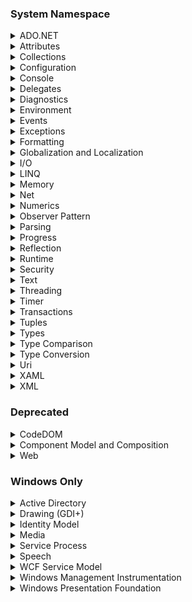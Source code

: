### System Namespace

<details>
<summary>ADO.NET</summary>

* [Overview](https://learn.microsoft.com/en-us/dotnet/framework/data/adonet/ado-net-overview)

* Namespaces
  * [`System.Data`](https://learn.microsoft.com/en-us/dotnet/api/system.data?view=net-8.0) - Provides access to classes that represent the ADO.NET architecture. ADO.NET lets you build components that efficiently manage data from multiple data sources.
  * [`System.Data.Common`](https://learn.microsoft.com/en-us/dotnet/api/system.data.common?view=net-8.0) - Contains classes shared by .NET data providers.
  * [`System.Data.Odbc`](https://learn.microsoft.com/en-us/dotnet/api/system.data.odbc?view=net-8.0) - The System.Data.Odbc namespace is the .NET Framework Data Provider for ODBC.
  * [`System.Data.OleDb`](https://learn.microsoft.com/en-us/dotnet/api/system.data.oledb?view=net-8.0) - The System.Data.OleDb namespace is the.NET Framework Data Provider for OLE DB.
  * [`System.Data.OracleClient`](https://learn.microsoft.com/en-us/dotnet/api/system.data.oracleclient?view=net-8.0) - The System.Data.OracleClient namespace is the .NET Framework Data Provider for Oracle.
  * [`System.Data.SqlClient`](https://learn.microsoft.com/en-us/dotnet/api/system.data.sqlclient?view=net-8.0) - The System.Data.SqlClient namespace is the .NET Data Provider for SQL Server.
  * [`System.Data.SqlTypes`](https://learn.microsoft.com/en-us/dotnet/api/system.data.sqltypes?view=net-8.0) - Provides classes for native data types in SQL Server. These classes provide a safer, faster alternative to the data types provided by the .NET Framework common language runtime (CLR). Using the classes in this namespace helps prevent type conversion errors caused by loss of precision. Because other data types are converted to and from SqlTypes behind the scenes, explicitly creating and using objects within this namespace also yields faster code.

</details>

<details>
<summary>Attributes</summary>

* [Overview](https://learn.microsoft.com/en-us/dotnet/csharp/advanced-topics/reflection-and-attributes/)

* Classes
  * `Attribute` - Represents the base class for custom attributes.
  * `AttributeUsageAttribute` - Specifies the usage of another attribute class. This class cannot be inherited.
  * `CLSCompliantAttribute` - Indicates whether a program element is compliant with the Common Language Specification (CLS). This class cannot be inherited.
  * `ContextStaticAttribute` - Indicates that the value of a static field is unique for a particular context.
  * `NonSerializedAttribute` - Indicates that a field of a serializable class should not be serialized. This class cannot be inherited.
  * `ObsoleteAttribute` - Marks the program elements that are no longer in use. This class cannot be inherited.
  * `ParamArrayAttribute` - Indicates that a method will allow a variable number of arguments in its invocation. This class cannot be inherited.
  * `SerializableAttribute` - Indicates that a class can be serialized using binary or XML serialization. This class cannot be inherited.
* Enums
  * `AttributeTargets` - Specifies the application elements on which it is valid to apply an attribute.

</details>

<details>
<summary>Collections</summary>

* [Overview](https://learn.microsoft.com/en-us/dotnet/standard/collections/)

* Classes
  * `Array` - Provides methods for creating, manipulating, searching, and sorting arrays, thereby serving as the base class for all arrays in the common language runtime.
  * `Buffer` - Manipulates arrays of primitive types.
* Exception Classes
  * `ArrayTypeMismatchException` - The exception that is thrown when an attempt is made to store an element of the wrong type within an array.
  * `IndexOutOfRangeException` - The exception that is thrown when an attempt is made to access an element of an array or collection with an index that is outside its bounds.
  * `RankException` - The exception that is thrown when an array with the wrong number of dimensions is passed to a method.
* Namespaces
  * [`System.Collections`](https://learn.microsoft.com/en-us/dotnet/api/system.collections?view=net-8.0) - Contains interfaces and classes that define various collections of objects, such as lists, queues, bit arrays, hash tables and dictionaries.
  * [`System.Collections.Concurrent`](https://learn.microsoft.com/en-us/dotnet/api/system.collections.concurrent?view=net-8.0) - Provides several thread-safe collection classes that should be used in place of the corresponding types in the `System.Collections` and *`System.Collections.Generic` namespaces whenever multiple threads are accessing the collection concurrently. However, access to elements of a collection object through extension methods or through explicit interface implementations are not guaranteed to be thread-safe and may need to be synchronized by the caller.
  * [`System.Collections.Frozen`](https://learn.microsoft.com/en-us/dotnet/api/system.collections.frozen?view=net-8.0)
  * [`System.Collections.Generic`](https://learn.microsoft.com/en-us/dotnet/api/system.collections.generic?view=net-8.0) - Contains interfaces and classes that define generic collections, which allow users to create strongly typed collections that provide better type safety and performance than non-generic strongly typed collections.
  * [`System.Collections.Immutable`](https://learn.microsoft.com/en-us/dotnet/api/system.collections.immutable?view=net-8.0) - Contains interfaces and classes that define immutable collections.
  * [`System.Collections.ObjectModel`](https://learn.microsoft.com/en-us/dotnet/api/system.collections.objectmodel?view=net-8.0) - Contains classes that can be used as collections in the object model of a reusable library. Use these classes when properties or methods return collections.
  * [`System.Collections.Specialized`](https://learn.microsoft.com/en-us/dotnet/api/system.collections.specialized?view=net-8.0) - Contains specialized and strongly-typed collections; for example, a linked list dictionary, a bit vector, and collections that contain only strings.
* Structs
  * `ArraySegment<T>.Enumerator` - Provides an enumerator for the elements of an `ArraySegment<T>`.
  * `ArraySegment<T>` - Delimits a section of a one-dimensional array.
  * `Range` - Represents a range that has start and end indexes.

</details>

<details>
<summary>Configuration</summary>

* [Overview](https://learn.microsoft.com/en-us/dotnet/core/extensions/configuration)

* Namespaces
  * [`System.Configuration`](https://learn.microsoft.com/en-us/dotnet/api/system.configuration?view=net-8.0) - Contains the types that provide the programming model for handling configuration data.
  * [`System.Configuration.Assemblies`](https://learn.microsoft.com/en-us/dotnet/api/system.configuration.assembly?view=net-8.0) - Contains classes that are used to configure an assembly.
  * [`System.Configuration.Internal`](https://learn.microsoft.com/en-us/dotnet/api/system.configuration.internal?view=net-8.0) - Contains configuration types that are intended for internal use only.
  * [`System.Configuration.Provider`](https://learn.microsoft.com/en-us/dotnet/api/system.configuration.provider?view=net-8.0) - Contains the base classes shared by both server and client applications to support a pluggable model to easily add or remove functionality.

</details>

<details>
<summary>Console</summary>

* [Overview](https://learn.microsoft.com/en-us/dotnet/standard/building-console-apps)

* Classes
  * `Console` - Represents the standard input, output, and error streams for console applications. This class cannot be inherited.
  * `ConsoleCancelEventArgs` - Provides data for the CancelKeyPress event. This class cannot be inherited.
* Delegates
  `ConsoleCancelEventHandler` - Represents the method that will handle the CancelKeyPress event of a Console.
* Enums
  * `ConsoleColor` - Specifies constants that define foreground and background colors for the console.
  * `ConsoleKey` - Specifies the standard keys on a console.
  * `ConsoleModifiers` - Represents the SHIFT, ALT, and CTRL modifier keys on a keyboard.
  * `ConsoleSpecialKey` - Specifies combinations of modifier and console keys that can interrupt the current process.
* Structs
  * `ConsoleKeyInfo` - Describes the console key that was pressed, including the character represented by the console key and the state of the SHIFT, ALT, and CTRL modifier keys.

</details>

<details>
<summary>Delegates</summary>

* [Overview](https://learn.microsoft.com/en-us/dotnet/standard/delegates-lambdas)

* Classes
  * `Delegate` - Represents a delegate, which is a data structure that refers to a static method or to a class instance and an instance method of that class.
  * `MulticastDelegate` - Represents a multicast delegate; that is, a delegate that can have more than one element in its invocation list.
* Delegates
  * `Action` - Encapsulates a method that has no parameters and does not return a value.
  * `Action<T>` - Encapsulates a method that has a single parameter and does not return a value.
  * `Action<T1,T2>` - Encapsulates a method that has two parameters and does not return a value.
  * `Action<T1,T2,T3>` - Encapsulates a method that has three parameters and does not return a value.
  * `Action<T1,T2,T3,T4>` - Encapsulates a method that has four parameters and does not return a value.
  * `Action<T1,T2,T3,T4,T5>` - Encapsulates a method that has five parameters and does not return a value.
  * `Action<T1,T2,T3,T4,T5,T6>` - Encapsulates a method that has six parameters and does not return a value.
  * `Action<T1,T2,T3,T4,T5,T6,T7>` - Encapsulates a method that has seven parameters and does not return a value.
  * `Action<T1,T2,T3,T4,T5,T6,T7,T8>` - Encapsulates a method that has eight parameters and does not return a value.
  * `Action<T1,T2,T3,T4,T5,T6,T7,T8,T9>` - Encapsulates a method that has nine parameters and does not return a value.
  * `Action<T1,T2,T3,T4,T5,T6,T7,T8,T9,T10>` - Encapsulates a method that has 10 parameters and does not return a value.
  * `Action<T1,T2,T3,T4,T5,T6,T7,T8,T9,T10,T11>` - Encapsulates a method that has 11 parameters and does not return a value.
  * `Action<T1,T2,T3,T4,T5,T6,T7,T8,T9,T10,T11,T12>` - Encapsulates a method that has 12 parameters and does not return a value.
  * `Action<T1,T2,T3,T4,T5,T6,T7,T8,T9,T10,T11,T12,T13>` - Encapsulates a method that has 13 parameters and does not return a value.
  * `Action<T1,T2,T3,T4,T5,T6,T7,T8,T9,T10,T11,T12,T13,T14>` - Encapsulates a method that has 14 parameters and does not return a value.
  * `Action<T1,T2,T3,T4,T5,T6,T7,T8,T9,T10,T11,T12,T13,T14,T15>` - Encapsulates a method that has 15 parameters and does not return a value.
  * `Action<T1,T2,T3,T4,T5,T6,T7,T8,T9,T10,T11,T12,T13,T14,T15,T16>` - Encapsulates a method that has 16 parameters and does not return a value.
  * `Func<TResult>` - Encapsulates a method that has no parameters and returns a value of the type specified by the TResult parameter.
  * `Func<T,TResult>` - Encapsulates a method that has one parameter and returns a value of the type specified by the TResult parameter.
  * `Func<T1,T2,TResult>` - Encapsulates a method that has two parameters and returns a value of the type specified by the TResult parameter.
  * `Func<T1,T2,T3,TResult>` - Encapsulates a method that has three parameters and returns a value of the type specified by the TResult parameter.
  * `Func<T1,T2,T3,T4,TResult>` - Encapsulates a method that has four parameters and returns a value of the type specified by the TResult parameter.
  * `Func<T1,T2,T3,T4,T5,TResult>` - Encapsulates a method that has five parameters and returns a value of the type specified by the TResult parameter.
  * `Func<T1,T2,T3,T4,T5,T6,TResult>` - Encapsulates a method that has six parameters and returns a value of the type specified by the TResult parameter.
  * `Func<T1,T2,T3,T4,T5,T6,T7,TResult>` - Encapsulates a method that has seven parameters and returns a value of the type specified by the TResult parameter.
  * `Func<T1,T2,T3,T4,T5,T6,T7,T8,TResult>` - Encapsulates a method that has eight parameters and returns a value of the type specified by the TResult parameter.
  * `Func<T1,T2,T3,T4,T5,T6,T7,T8,T9,TResult>` - Encapsulates a method that has nine parameters and returns a value of the type specified by the TResult parameter.
  * `Func<T1,T2,T3,T4,T5,T6,T7,T8,T9,T10,TResult>` - Encapsulates a method that has 10 parameters and returns a value of the type specified by the TResult parameter.
  * `Func<T1,T2,T3,T4,T5,T6,T7,T8,T9,T10,T11,TResult>` - Encapsulates a method that has 11 parameters and returns a value of the type specified by the TResult parameter.
  * `Func<T1,T2,T3,T4,T5,T6,T7,T8,T9,T10,T11,T12,TResult>` - Encapsulates a method that has 12 parameters and returns a value of the type specified by the TResult parameter.
  * `Func<T1,T2,T3,T4,T5,T6,T7,T8,T9,T10,T11,T12,T13,TResult>` - Encapsulates a method that has 13 parameters and returns a value of the type specified by the TResult parameter.
  * `Func<T1,T2,T3,T4,T5,T6,T7,T8,T9,T10,T11,T12,T13,T14,TResult>` - Encapsulates a method that has 14 parameters and returns a value of the type specified by the TResult parameter.
  * `Func<T1,T2,T3,T4,T5,T6,T7,T8,T9,T10,T11,T12,T13,T14,T15,TResult>` - Encapsulates a method that has 15 parameters and returns a value of the type specified by the TResult parameter.
  * `Func<T1,T2,T3,T4,T5,T6,T7,T8,T9,T10,T11,T12,T13,T14,T15,T16,TResult>` - Encapsulates a method that has 16 parameters and returns a value of the type specified by the TResult parameter.
* Exception Classes
  * `MulticastNotSupportedException` - The exception that is thrown when there is an attempt to combine two delegates based on the Delegate type instead of the MulticastDelegate type. This class cannot be inherited.

</details>

<details>
<summary>Diagnostics</summary>

* [Overview](https://learn.microsoft.com/en-us/dotnet/core/diagnostics/)

* Classes
  * `FakeLoggerServiceProviderExtensions` - Extensions for configuring fake logging, used in unit tests.
  * `FakeRedactionServiceProviderExtensions` - Extensions that allow registering a fake redactor in the application.
* Namespaces
  * [`System.Diagnostics`](https://learn.microsoft.com/en-us/dotnet/api/system.diagnostics?view=net-8.0) - Provides classes that allow you to interact with system processes, event logs, and performance counters.
  * [`System.Diagnostics.CodeAnalysis`](https://learn.microsoft.com/en-us/dotnet/api/system.diagnostics.codeanalysis?view=net-8.0) - Contains classes for interaction with code analysis tools. These tools are used to analyze code for conformance to coding conventions such as naming or security rules.
  * [`System.Diagnostics.Contracts`](https://learn.microsoft.com/en-us/dotnet/api/system.diagnostics.contracts?view=net-8.0) - Contains static classes for representing program contracts such as preconditions, postconditions, and invariants.
  * [`System.Diagnostics.Eventing.Reader`](https://learn.microsoft.com/en-us/dotnet/api/system.diagnostics.eventing.reader?view=net-8.0) - Using the System.Diagnostics.Eventing.Reader namespace, you can develop applications that read and manage event logs. An event in an event log contains information, a warning, or an error that has been published by a specific application, service, or operating system component. These events are read by applications that monitor a computer's health and applications that take action when specific events occur. For more information, see Technology Summary for Reading and Managing Event Logs and Event Log Scenarios.
  * [`System.Diagnostics.Metrics`](https://learn.microsoft.com/en-us/dotnet/api/system.diagnostics.metrics?view=net-8.0) - Metrics are numerical measurements reported over time, most often used to monitor the health of an application and generate alerts. For example, a web service might track how many requests it receives each second, how many milliseconds it took to respond, and how many of the responses sent an error back to the user. These metrics can be reported to a monitoring system at frequent, regular intervals. The System.Diagnostics.Metrics namespace can be used to add metrics to an application. The APIs work on all platforms supported by .NET and are designed to integrate well with OpenTelemetry's growing ecosystem of tools. They also integrate with .NET SDK tools, such as dotnet-counters. A listener API is available for developers that want to create custom tooling or adapters to other systems.
  * [`System.Diagnostics.PerformanceData`](https://learn.microsoft.com/en-us/dotnet/api/system.diagnostics.performancedata?view=net-8.0) - Use the classes in this namespace to provide counter data. The counters are used to expose performance metrics to consumers such as the Performance Monitor. The namespace does not contain classes for consuming the counter data. For a complete description of the performance counters architecture, see Performance Counters.
  * [`System.Diagnostics.SymbolStore`](https://learn.microsoft.com/en-us/dotnet/api/system.diagnostics.symbolstore?view=net-8.0) - Provides classes that allow you to read and write debug symbol information, such as source line to Microsoft intermediate language (MSIL) maps. Compilers that target .NET can store the debug symbol information into programmer's database (PDB) files. Debuggers and code profiler tools can read the debug symbol information at run time.
  * [`System.Diagnostics.Tracing`](https://learn.microsoft.com/en-us/dotnet/api/system.diagnostics.tracing?view=net-8.0) - Provides types and members that enable you to create strongly typed events to be captured by event tracing for Windows (ETW).

</details>

<details>
<summary>Environment</summary>

* [Overview](https://learn.microsoft.com/en-us/dotnet/api/system.environment?view=net-8.0)

* Classes
  * `Environment` - Provides information about, and means to manipulate, the current environment and platform. This class cannot be inherited.
  * `OperatingSystem` - Represents information about an operating system, such as the version and platform identifier. This class cannot be inherited.
* Enums
  * `Environment.SpecialFolder` - Specifies enumerated constants used to retrieve directory paths to system special folders.
  * `Environment.SpecialFolderOption` - Specifies options to use for getting the path to a special folder.
  * `EnvironmentVariableTarget` - Specifies the location where an environment variable is stored or retrieved in a set or get operation.
  * `PlatformID` - Identifies the operating system, or platform, supported by an assembly.
* Exception Classes
  * `PlatformNotSupportedException` - The exception that is thrown when a feature does not run on a particular platform.
  * `UnauthorizedAccessException` - The exception that is thrown when the operating system denies access because of an I/O error or a specific type of security error.

</details>

<details>
<summary>Events</summary>

* [Overview](https://learn.microsoft.com/en-us/dotnet/standard/events/)

* Classes
  * `EventArgs` - Represents the base class for classes that contain event data, and provides a value to use for events that do not include event data.
* Delegates
  * `EventHandler` - Represents the method that will handle an event that has no event data.
  * `EventHandler<TEventArgs>` - Represents the method that will handle an event when the event provides data.

</details>

<details>
<summary>Exceptions</summary>

* [Overview](https://learn.microsoft.com/en-us/dotnet/standard/exceptions/)

* Classes
  * `ArgumentException` - The exception that is thrown when one of the arguments provided to a method is not valid.
  * `ArgumentNullException` - The exception that is thrown when a null reference (Nothing in Visual Basic) is passed to a method that does not accept it as a valid argument.
  * `ArgumentOutOfRangeException` - The exception that is thrown when the value of an argument is outside the allowable range of values as defined by the    invoked method.
  * `Exception` - Represents errors that occur during application execution.
  * `FieldAccessException` - The exception that is thrown when there is an invalid attempt to access a private or protected field inside a class.
  * `InvalidOperationException` - The exception that is thrown when a method call is invalid for the object's current state.
  * `MemberAccessException` - The exception that is thrown when an attempt to access a class member fails.
  * `MethodAccessException` - The exception that is thrown when there is an invalid attempt to access a method, such as accessing a private method from partially trusted code.
  * `MissingFieldException` - The exception that is thrown when there is an attempt to dynamically access a field that does not exist. If a field in a class library has been removed or renamed, recompile any assemblies that reference that library.
  * `MissingMemberException` - The exception that is thrown when there is an attempt to dynamically access a class member that does not exist or that is not declared as public. If a member in a class library has been removed or renamed, recompile any assemblies that reference that library.
  * `MissingMethodException` - The exception that is thrown when there is an attempt to dynamically access a method that does not exist.
  * `NotImplementedException` - The exception that is thrown when a requested method or operation is not implemented.
  * `NotSupportedException` - The exception that is thrown when an invoked method is not supported, or when there is an attempt to read, seek, or write to a stream that does not support the invoked functionality.
  * `NullReferenceException` - The exception that is thrown when there is an attempt to dereference a null object reference.
  * `ObjectDisposedException` - The exception that is thrown when an operation is performed on a disposed object.
  * `OverflowException` - The exception that is thrown when an arithmetic, casting, or conversion operation in a checked context results in an overflow.
  * `TimeoutException` - The exception that is thrown when the time allotted for a process or operation has expired.
  * `TypeAccessException` - The exception that is thrown when a method attempts to use a type that it does not have access to.
  * `TypeInitializationException` - The exception that is thrown as a wrapper around the exception thrown by the class initializer. This class cannot be inherited.
  * `TypeLoadException` - The exception that is thrown when type-loading failures occur.
  * `TypeUnloadedException` - The exception that is thrown when there is an attempt to access an unloaded class.
  * `UnhandledExceptionEventArgs` - Provides data for the event that is raised when there is an exception that is not handled in any application domain.
* Delegates
  * `UnhandledExceptionEventHandler` - Represents the method that will handle the event raised by an exception that is not handled by the application domain.

</details>

<details>
<summary>Formatting</summary>

* [Overview](https://learn.microsoft.com/en-us/dotnet/standard/base-types/formatting-types)

* Classes
  * `FormattableString` - Represents a composite format string, along with the arguments to be formatted.
* Enums
  * `Base64FormattingOptions` - Specifies whether relevant ToBase64CharArray and ToBase64String methods insert line breaks in their output.
* Exception Classes
  * `FormatException` - The exception that is thrown when the format of an argument is invalid, or when a composite format string is not well formed.
* Interfaces
  * `ICustomFormatter` - Defines a method that supports custom formatting of the value of an object.
  * `IFormatProvider` - Provides a mechanism for retrieving an object to control formatting.
  * `IFormattable` - Provides functionality to format the value of an object into a string representation.
  * `ISpanFormattable` - Provides functionality to format the string representation of an object into a span.
  * `IUtf8SpanFormattable` - Provides functionality to format the string representation of an object into a span as UTF-8.
* Namespaces
  * [`System.Formats.Asn1`](https://learn.microsoft.com/en-us/dotnet/api/system.formats.asn1?view=net-8.0) - Contains types used in reading and writing Abstract Syntax Notation One (ASN.1) data structures.`
  * [`System.Formats.Cbor`](https://learn.microsoft.com/en-us/dotnet/api/system.formats.cbor?view=net-8.0) - Contains types used in reading and writing data in the Concise Binary Object Representation (CBOR) format.`
  * [`System.Formats.Nrbf`](https://learn.microsoft.com/en-us/dotnet/api/system.formats.nrbf?view=net-8.0)
  * [`System.Formats.Tar`](https://learn.microsoft.com/en-us/dotnet/api/system.formats.tar?view=net-8.0) - Contains types used in reading and writing data in the Tape Archive (TAR) file archiving format.

</details>

<details>
<summary>Globalization and Localization</summary>

* [Overview](https://learn.microsoft.com/en-us/dotnet/core/extensions/globalization-and-localization)

* Classes
  * `TimeProvider` - Provides an abstraction for time.
  * `TimeZone` - Represents a time zone.
  * `TimeZoneInfo` - Represents any time zone in the world.
  * `TimeZoneInfo.AdjustmentRule` - Provides information about a time zone adjustment, such as the transition to and from daylight saving time.
* Enums
  * `DateTimeKind` - Specifies whether a DateTime object represents a local time, a Coordinated Universal Time (UTC), or is not specified as either local time or UTC.
  * `DayOfWeek` - Specifies the day of the week.
* Exception Classes
  * `InvalidTimeZoneException` - The exception that is thrown when time zone information is invalid.
  * `TimeZoneNotFoundException` - The exception that is thrown when a time zone cannot be found.
* Namespaces
  * [`System.Globalization`](https://learn.microsoft.com/en-us/dotnet/api/system.globalization?view=net-8.0) - Contains classes that define culture-related information, including language, country/region, calendars in use, format patterns for dates, currency, and numbers, and sort order for strings. These classes are useful for writing globalized (internationalized) applications. Classes such as StringInfo and TextInfo provide advanced globalization functionalities, including surrogate support and text element processing.
  * [`System.Resources`](https://learn.microsoft.com/en-us/dotnet/api/system.resources?view=net-8.0) - Provides classes and interfaces that allow developers to create, store, and manage various culture-specific resources used in an application. One of the most important classes of the System.Resources namespace is the ResourceManager class.
  * [`System.Resources.Extensions`](https://learn.microsoft.com/en-us/dotnet/api/system.resources.extensions?view=net-8.0) - Provides classes that can read and write resources in a format that supports non-primitive objects.
* Structs
  * `DateOnly` - Represents dates with values ranging from January 1, 0001 Anno Domini (Common Era) through December 31, 9999 A.D. (C.E.) in the Gregorian calendar.
  * `DateTime` - Represents an instant in time, typically expressed as a date and time of day.
  * `DateTimeOffset` - Represents a point in time, typically expressed as a date and time of day, relative to Coordinated Universal Time (UTC).
  * `TimeOnly` - Represents a time of day, as would be read from a clock, within the range 000000 to 235959.9999999.
  * `TimeSpan` - Represents a time interval.
  * `TimeZoneInfo.TransitionTime` - Provides information about a specific time change, such as the change from daylight saving time to standard time or vice versa, in a particular time zone.

</details>

<details>
<summary>I/O</summary>

* [Overview](https://learn.microsoft.com/en-us/dotnet/standard/io/)
  
* Namespaces
  * [`System.IO`](https://learn.microsoft.com/en-us/dotnet/api/system.io?view=net-8.0) - Contains types that allow reading and writing to files and data streams, and types that provide basic file and directory support.
  * [`System.IO.Compression`](https://learn.microsoft.com/en-us/dotnet/api/system.io.compression?view=net-8.0) - Contains classes that provide basic compression and decompression services for streams.
  * [`System.IO.Enumeration`](https://learn.microsoft.com/en-us/dotnet/api/system.io.enumeration?view=net-8.0) - Provides classes, structs, and delegates to search and enumerate file system elements.
  * [`System.IO.Hashing`](https://learn.microsoft.com/en-us/dotnet/api/system.io.hashing?view=net-8.0) - Contains types used in computing non-cryptographic hash values.
  * [`System.IO.IsolatedStorage`](https://learn.microsoft.com/en-us/dotnet/api/system.ioisolatedstorage?view=net-8.0) - Contains types that allow the creation and use of isolated stores. With these stores, you can read and write data that less trusted code cannot access and prevent the exposure of sensitive information that can be saved elsewhere on the file system. Data is stored in compartments that are isolated by the current user and by the assembly in which the code exists. Additionally, data can be isolated by domain. Roaming profiles can be used in conjunction with isolated storage so isolated stores will travel with the user's profile. The IsolatedStorageScope enumeration indicates different types of isolation. For more information about when to use isolated storage, see Isolated Storage.
  * [`System.IO.MemoryMappedFiles`](https://learn.microsoft.com/en-us/dotnet/api/system.io.memorymappedfiles?view=net-8.0) - Provides classes for using a memory-mapped file, which maps the contents of a file to an application's logical address space.
  * [`System.IO.Packaging`](https://learn.microsoft.com/en-us/dotnet/api/system.io.packaging?view=net-8.0) - Provides classes that support storage of multiple data objects in a single container.
  * [`System.IO.Pipelines`](https://learn.microsoft.com/en-us/dotnet/api/system.io.pipelines?view=net-8.0) - Provides types for performing complex, high performance input-output (IO) operations.
  * [`System.IO.Pipes`](https://learn.microsoft.com/en-us/dotnet/api/system.io.pipes?view=net-8.0) - Contains types that provide a means for interprocess communication through anonymous and/or named pipes.
  * [`System.IO.Ports`](https://learn.microsoft.com/en-us/dotnet/api/system.io.ports?view=net-8.0) - Contains classes for controlling serial ports. The most important class, SerialPort, provides a framework for synchronous and event-driven I/O, access to pin and break states, and access to serial driver properties. It can be used to wrap Stream objects, allowing the serial port to be accessed by classes that use streams.

</details>

<details>
<summary>LINQ</summary>

* [Overview](https://learn.microsoft.com/en-us/dotnet/standard/linq/)

* Namespaces
  * [`System.Dynamic`](https://learn.microsoft.com/en-us/dotnet/api/system.dynamic?view=net-8.0) - Provides classes and interfaces that support Dynamic Language Runtime.
  * [`System.Linq`](https://learn.microsoft.com/en-us/dotnet/api/system.linq?view=net-8.0) - Provides classes and interfaces that support queries that use Language-Integrated Query (LINQ).
  * [`System.Linq.Expressions`](https://learn.microsoft.com/en-us/dotnet/api/system.linq.expressions?view=net-8.0) - Contains classes, interfaces and enumerations that enable language-level code expressions to be represented as objects in the form of expression trees.

</details>

<details>
<summary>Memory</summary>

* [Overview](https://learn.microsoft.com/en-us/dotnet/standard/automatic-memory-management)

* Classes
  * `BinaryData` - A lightweight abstraction for a payload of bytes that supports converting between string, stream, JSON, and bytes.
  * `GC` - Controls the system garbage collector, a service that automatically reclaims unused memory.
  * `MemoryExtensions` - Provides extension methods for the memory-related and span-related types, such as `Memory<T>`, `ReadOnlyMemory<T>`, `Span<T>`, and `ReadOnlySpan<T>`.
* Enums
  * `GCCollectionMode` - Specifies the behavior for a forced garbage collection.
  * `GCKind` - Specifies the kind of a garbage collection.
  * `GCNotificationStatus` - Provides information about the current registration for notification of the next full garbage collection.
* Exception Classes
  * `AccessViolationException` - The exception that is thrown when there is an attempt to read or write protected memory.
  * `DataMisalignedException` - The exception that is thrown when a unit of data is read from or written to an address that is not a multiple of the data size. This class cannot be inherited.
  * `InsufficientExecutionStackException` - The exception that is thrown when there is insufficient execution stack available to allow most methods to execute.
  * `InsufficientMemoryException` - The exception that is thrown when a check for sufficient available memory fails. This class cannot be inherited.
  * `OutOfMemoryException` - The exception that is thrown when there is not enough memory to continue the execution of a program.
  * `StackOverflowException` - The exception that is thrown when the execution stack exceeds the stack size. This class cannot be inherited.
* Interfaces
  * `IDisposable` - Provides a mechanism for releasing unmanaged resources.
* Namespaces
  * [`System.Buffers`](https://learn.microsoft.com/en-us/dotnet/api/system.buffers?view=net-8.0) - Contains types used in creating and managing memory buffers, such as those represented by `Span<T>` and `Memory<T>`.
  * [`System.Buffers.Binary`](https://learn.microsoft.com/en-us/dotnet/api/system.buffers.binary?view=net-8.0) - Provides static methods for reading and writing the binary representations of primitive types from and to spans of bytes, respectively.
  * [`System.Buffers.Text`](https://learn.microsoft.com/en-us/dotnet/api/system.buffers.text?view=net-8.0) - This namespace contains types that can be used to parse and format common data types to and from UTF-8 text representations.
* Structs
  * `GCGenerationInfo` - Represents the size and the fragmenation of a generation on entry and on exit of the GC reported in GCMemoryInfo.
  * `GCMemoryInfo` - Provides a set of APIs that can be used to retrieve garbage collection information.
  * `Memory<T>` - Represents a contiguous region of memory.
  * `MemoryExtensions.TryWriteInterpolatedStringHandler` - Provides a handler used by the language compiler to format interpolated strings into character spans.
  * `ReadOnlyMemory<T>` - Represents a contiguous region of memory, similar to `ReadOnlySpan<T>`. Unlike `ReadOnlySpan<T>`, it is not a byref-like type.
  * `ReadOnlySpan<T>.Enumerator` - Provides an enumerator for the elements of a `ReadOnlySpan<T>`.
  * `ReadOnlySpan<T>` - Provides a type-safe and memory-safe read-only representation of a contiguous region of arbitrary memory.
  * `SequencePosition` - Represents a position in a non-contiguous set of memory. Properties of this type should not be interpreted by anything but the type that created it.
  * `Span<T>.Enumerator` - Provides an enumerator for the elements of a `Span<T>`.
  * `Span<T>` - Provides a type-safe and memory-safe representation of a contiguous region of arbitrary memory.

</details>

<details>
<summary>Net</summary>

* [Overview](https://learn.microsoft.com/en-us/dotnet/api/system.net?view=net-8.0)

* Namespaces
  * [`System.Net`](https://learn.microsoft.com/en-us/dotnet/api/system.net?view=net-8.0) - Provides a simple programming interface for many of the protocols used on networks today. Classes in the System.Net namespace can be used to develop Windows Store apps or desktop apps. When used in a Windows Store app, classes in the System.Net namespace are affected by network isolation feature, part of the application security model used by the Windows Developer Preview. The appropriate network capabilities must be enabled in the app manifest for a Windows Store app for the system to allow network access by a Windows Store app. For more information, see the Network Isolation for Windows Store Apps.
  * [`System.Net.Cache`](https://learn.microsoft.com/en-us/dotnet/api/system.net.cache?view=net-8.0) - Defines the types and enumerations used to define cache policies for resources obtained using the WebRequest and HttpWebRequest classes.
  * [`System.Net.Http`](https://learn.microsoft.com/en-us/dotnet/api/system.net.http?view=net-8.0) - Provides a programming interface for modern HTTP applications.
  * [`System.Net.Http.Headers`](https://learn.microsoft.com/en-us/dotnet/api/system.net.http.headers?view=net-8.0) - Provides support for collections of HTTP headers used by the System.Net.Http namespace.
  * [`System.Net.Http.Json`](https://learn.microsoft.com/en-us/dotnet/api/system.net.http.json?view=net-8.0) - Provides extension methods for HttpClient and HttpContent that perform automatic serialization and deserialization using System.Text.Json.
  * [`System.Net.Http.Metrics`](https://learn.microsoft.com/en-us/dotnet/api/system.net.http.metrics?view=net-8.0) - Provides additional APIs for advanced metrics use-cases.
  * [`System.Net.Mail`](https://learn.microsoft.com/en-us/dotnet/api/system.net.mail?view=net-8.0) - Contains classes used to send electronic mail to a Simple Mail Transfer Protocol (SMTP) server for delivery.
  * [`System.Net.Mime`](https://learn.microsoft.com/en-us/dotnet/api/system.net.mime?view=net-8.0) - Contains types that are used to represent Multipurpose Internet Mail Exchange (MIME) headers. These types are used with the types in the System.Net.Mail namespace to specify Content-Type, Content-Disposition, and Content-transfer-Encoding headers when using the SmtpClient class to send email.
  * [`System.Net.NetworkInformation`](https://learn.microsoft.com/en-us/dotnet/api/system.net.networkinformation?view=net-8.0) - Provides access to network traffic data, network address information, and notification of address changes for the local computer. The namespace also contains classes that implement the Ping utility. You can use Ping and related classes to check whether a computer is reachable across the network.
  * [`System.Net.PeerToPeer`](https://learn.microsoft.com/en-us/dotnet/api/system.net.peertopeer?view=net-8.0) - Provides access to peer networking functionality.
  * [`System.Net.PeerToPeer.Collaboration`](https://learn.microsoft.com/en-us/dotnet/api/system.net.peertopeer.collaboration?view=net-8.0) - Enhances System.Net.PeerToPeer networking functionality and provides capabilities for serverless managed collaboration sessions.
  * [`System.Net.Quic`](https://learn.microsoft.com/en-us/dotnet/api/system.net.quic?view=net-8.0) - Contains types that implement the QUIC protocol specified by RFC 9000.
  * [`System.Net.Security`](https://learn.microsoft.com/en-us/dotnet/api/system.net.security?view=net-8.0) - Provides network streams for secure communications between hosts.
  * [`System.Net.ServerSentEvents`](https://learn.microsoft.com/en-us/dotnet/api/system.net.serversentevents?view=net-8.0)
  * [`System.Net.Sockets`](https://learn.microsoft.com/en-us/dotnet/api/system.net.sockets?view=net-8.0) - Provides a managed implementation of the Windows Sockets (Winsock) interface for developers who need to tightly control access to the network.
  * [`System.Net.WebSockets`](https://learn.microsoft.com/en-us/dotnet/api/system.net.websockets?view=net-8.0) - Provides a managed implementation of the WebSocket interface for developers.

</details>

<details>
<summary>Numerics</summary>

* [Overview](https://learn.microsoft.com/en-us/dotnet/standard/numerics)

* Classes
  * `Math` - Provides constants and static methods for trigonometric, logarithmic, and other common mathematical functions.
  * `MathF` - Provides constants and static methods for trigonometric, logarithmic, and other common mathematical functions.
  * `Random` - Represents a pseudo-random number generator, which is an algorithm that produces a sequence of numbers that meet certain statistical requirements for randomness.
* Enums
  * `MidpointRounding` - Specifies the strategy that mathematical rounding methods should use to round a number.
* Exception Classes
  * `ArithmeticException` - The exception that is thrown for errors in an arithmetic, casting, or conversion operation.
  * `DivideByZeroException` - The exception that is thrown when there is an attempt to divide an integral or Decimal value by zero.
  * `NotFiniteNumberException` - The exception that is thrown when a floating-point value is positive infinity, negative infinity, or Not-a-Number (NaN).
* Namespaces
  * [`System.Numerics`](https://learn.microsoft.com/en-us/dotnet/api/system.numerics?view=net-8.0) - Contains numeric types that complement the numeric primitives, such as Byte, Double, and Int32, that are defined by .NET.
  * [`System.Numerics.Tensors`](https://learn.microsoft.com/en-us/dotnet/api/system.numerics.tensors?view=net-8.0)
* Structs
  * `Decimal` - Represents a decimal floating-point number.
  * `Double` - Represents a double-precision floating-point number.
  * `Half` - Represents a half-precision floating-point number.
  * `Int128` - Represents a 128-bit signed integer.
  * `Int16` - Represents a 16-bit signed integer.
  * `Int32` - Represents a 32-bit signed integer.
  * `Int64` - Represents a 64-bit signed integer.
  * `Single` - Represents a single-precision floating-point number.
  * `UInt128` - Represents a 128-bit unsigned integer.
  * `UInt16` - Represents a 16-bit unsigned integer.
  * `UInt32` - Represents a 32-bit unsigned integer.
  * `UInt64` - Represents a 64-bit unsigned integer.

</details>

<details>
<summary>Observer Pattern</summary>

* [Overview](https://learn.microsoft.com/en-us/dotnet/standard/events/observer-design-pattern)

* Interfaces
  * `IObservable<T>` - Defines a provider for push-based notification.
  * `IObserver<T>` - Provides a mechanism for receiving push-based notifications.

</details>

<details>
<summary>Parsing</summary>

* [Overview](https://learn.microsoft.com/en-us/dotnet/standard/base-types/parsing-strings)

* Interfaces
  * `IParsable<TSelf>` - Defines a mechanism for parsing a string to a value.
  * `ISpanParsable<TSelf>` - Defines a mechanism for parsing a span of characters to a value.
  * `IUtf8SpanParsable<TSelf>` - Defines a mechanism for parsing a span of UTF-8 characters to a value.

</details>

<details>
<summary>Progress</summary>

* [Overview](https://learn.microsoft.com/en-us/dotnet/api/system.progress-1?view=net-8.0)

* Classes
  * `Progress<T>` - Provides an `IProgress<T>` that invokes callbacks for each reported progress value.
* Interfaces
  * `IProgress<T>` - Defines a provider for progress updates.

</details>

<details>
<summary>Reflection</summary>

* [Overview](https://learn.microsoft.com/en-us/dotnet/fundamentals/reflection/reflection)

* Classes
  * `Type` - Represents type declarations class types, interface types, array types, value types, enumeration types, type parameters, generic type definitions, and open or closed constructed generic types.
* Namespaces
  * [`System.Reflection`](https://learn.microsoft.com/en-us/dotnet/api/system.reflection?view=net-8.0) - Contains types that retrieve information about assemblies, modules, members, parameters, and other entities in managed code by examining their metadata. These types also can be used to manipulate instances of loaded types, for example to hook up events or to invoke methods. To dynamically create types, use the System.Reflection.Emit namespace.
  * [`System.Reflection.Context`](https://learn.microsoft.com/en-us/dotnet/api/system.reflection.context?view=net-8.0) - Contains classes that enable customized reflection contexts.
  * [`System.Reflection.Emit`](https://learn.microsoft.com/en-us/dotnet/api/system.reflection.emit?view=net-8.0) - Contains classes that allow a compiler or tool to emit metadata and Microsoft intermediate language (MSIL) and optionally generate a PE file on disk. The primary clients of these classes are script engines and compilers.
  * [`System.Reflection.Metadata](https://learn.microsoft.com/en-us/dotnet/api/system.reflection.metadata?view=net-8.0)` - Provides low-level functionality for reading assembly metadata according to ECMA-335. This namespace is designed to be used by compilers and other tools that need to read assembly metadata.
  * [`System.Reflection.Metadata.Ecma335`](https://learn.microsoft.com/en-us/dotnet/api/system.reflection.metadata.ecma335?view=net-8.0) - Provides low-level functionality for writing assembly metadata according to ECMA-335.
  * [`System.Reflection.PortableExecutable`](https://learn.microsoft.com/en-us/dotnet/api/system.reflection.portableexecutable?view=net-8.0) - Provides classes related to reading or writing Portable Executable (PE) files.

</details>

<details>
<summary>Runtime</summary>

* [Overview](https://learn.microsoft.com/en-us/dotnet/standard/runtime-libraries-overview)

* Attributes
  * `LoaderOptimizationAttribute` - Used to set the default loader optimization policy for the main method of an executable application.
* Classes
  * `AppContext` - Provides members for setting and retrieving data about an application's context.
  * `AppDomain` - Represents an application domain, which is an isolated environment where applications execute. This class cannot be inherited.
  * `AppDomainSetup` - Represents assembly binding information that can be added to an instance of AppDomain.
  * `ApplicationId` - Contains information used to uniquely identify a manifest-based application. This class cannot be inherited.
  * `ApplicationIdentity` - Provides the ability to uniquely identify a manifest-activated application. This class cannot be inherited.
  * `AssemblyLoadEventArgs` - Provides data for the AssemblyLoad event.
  * `ResolveEventArgs` - Provides data for loader resolution events, such as the TypeResolve, ResourceResolve, ReflectionOnlyAssemblyResolve, and AssemblyResolve events.
  * `Version` - Represents the version number of an assembly, operating system, or the common language runtime. This class cannot be inherited.
* Delegates
  * `AssemblyLoadEventHandler` - Represents the method that handles the AssemblyLoad event of an AppDomain.
  * `ResolveEventHandler` - Represents a method that handles the TypeResolve, ResourceResolve, or AssemblyResolve event of an AppDomain.
* Enums
  * `LoaderOptimization` - An enumeration used with the LoaderOptimizationAttribute class to specify loader optimizations for an executable.
* Exception Classes
  * `AggregateException` - Represents one or more errors that occur during application execution.
  * `AppDomainUnloadedException` - The exception that is thrown when an attempt is made to access an unloaded application domain.
  * `ApplicationException` - Serves as the base class for application-defined exceptions.
  * `BadImageFormatException` - The exception that is thrown when the file image of a dynamic link library (DLL) or an executable program is invalid.
  * `CannotUnloadAppDomainException` - The exception that is thrown when an attempt to unload an application domain fails.
  * `ContextMarshalException` - The exception that is thrown when an attempt to marshal an object across a context boundary fails.
  * `DllNotFoundException` - The exception that is thrown when a DLL specified in a DLL import cannot be found.
  * `EntryPointNotFoundException` - The exception that is thrown when an attempt to load a class fails due to the absence of an entry method.
  * `Exception` - Represents errors that occur during application execution.
  * `ExecutionEngineException` - The exception that is thrown when there is an internal error in the execution engine of the common language runtime. This class cannot be inherited.
  * `InvalidProgramException` - The exception that is thrown when a program contains invalid Microsoft intermediate language (MSIL) or metadata. Generally this indicates a bug in the compiler that generated the program. This exception is also thrown when internal runtime implementation limits have been exceeded by the program.
* Namespaces
  * [`System.Runtime`](https://learn.microsoft.com/en-us/dotnet/api/system.runtime?view=net-8.0) - Contains advanced types that support diverse namespaces such as the System, Runtime, and the Security namespaces.
  * [`System.Runtime.Caching`](https://learn.microsoft.com/en-us/dotnet/api/system.runtime.caching?view=net-8.0) - Contains types that let you implement caching in .NET applications.
  * [`System.Runtime.Caching.Hosting`](https://learn.microsoft.com/en-us/dotnet/api/system.runtime.caching.hosting?view=net-8.0) - Contains types that support .NET Framework hosting environments that use the caching features in ASP.NET.
  * [`System.Runtime.CompilerServices`](https://learn.microsoft.com/en-us/dotnet/api/system.runtime.compilerservices?view=net-8.0) - Provides functionality for compiler writers who use managed code to specify attributes in metadata that affect the run-time behavior of the common language runtime.
  * [`System.Runtime.ConstrainedExecution`](https://learn.microsoft.com/en-us/dotnet/api/system.runtime.constrainedexecution?view=net-8.0) - Defines a set of types that enumerate and define a contract for reliability between the author of some code, and the developers who take a dependency on that code. The types in the System.Runtime.ConstrainedExecution namespace are intended for use in constrained execution regions (CERs).
  * [`System.Runtime.Diagnostics`](https://learn.microsoft.com/en-us/dotnet/api/system.runtime.diagnostics?view=net-8.0)
  * [`System.Runtime.ExceptionServices`](https://learn.microsoft.com/en-us/dotnet/api/system.runtime.exceptionservices?view=net-8.0) - Provides classes for advanced exception handling.
  * [`System.Runtime.InteropServices`](https://learn.microsoft.com/en-us/dotnet/api/system.runtime.interopservices?view=net-8.0) - Provides a wide variety of members that support COM interop and platform invoke services. If you are unfamiliar with these services, see Interoperating with Unmanaged Code.
  * [`System.Runtime.InteropServices.ComTypes`](https://learn.microsoft.com/en-us/dotnet/api/system.runtime.interopservices.comtypes?view=net-8.0) - Contains managed types that correspond to types used by COM interop.
  * [`System.Runtime.InteropServices.JavaScript`](https://learn.microsoft.com/en-us/dotnet/api/system.runtime.interopservices.javascript?view=net-8.0) - Contains JSImportAttribute and JSExportAttribute, which can be used to interop with JavaScript when running in the browser or other WASM architectures.
  * [`System.Runtime.InteropServices.Marshalling`](https://learn.microsoft.com/en-us/dotnet/api/system.runtime.interopservices.marshalling?view=net-8.0) - Contains support types for source-generated interop, such as MarshalUsingAttribute.
  * [`System.Runtime.InteropServices.ObjectiveC`](https://learn.microsoft.com/en-us/dotnet/api/system.runtime.interopservices.objectivec?view=net-8.0) - Contains classes that support interoperation between managed code and the Objective-C Runtime.
  * [`System.Runtime.Intrinsics`](https://learn.microsoft.com/en-us/dotnet/api/system.runtime.intrinsics?view=net-8.0) - Contains types used to create and convey register states in various sizes and formats for use with instruction-set extensions. For the instructions to manipulate these registers, see System.Runtime.Intrinsics.X86 and System.Runtime.Intrinsics.Arm.
  * [`System.Runtime.Intrinsics.Arm`](https://learn.microsoft.com/en-us/dotnet/api/system.runtime.intrinsics.arm?view=net-8.0) - Exposes select instruction-set extensions for ARM systems. These instruction sets are expressed as separate classes for each extension. Support for any extension within the current environment can be determined by querying the IsSupported property on the respective type.
  * [`System.Runtime.Intrinsics.Wasm`](https://learn.microsoft.com/en-us/dotnet/api/system.runtime.intrinsics.wasm?view=net-8.0)
  * [`System.Runtime.Intrinsics.X86`](https://learn.microsoft.com/en-us/dotnet/api/system.runtime.intrinsics.x86?view=net-8.0) - Exposes select instruction-set extensions for x86 and x64 systems. These instruction sets are expressed as separate classes for each extension. Support for any extension within the current environment can be determined by querying the IsSupported property on the respective type.
  * [`System.Runtime.Loader`](https://learn.microsoft.com/en-us/dotnet/api/system.runtime.loader?view=net-8.0) - Provides interfaces and classes to allow developers the opportunity to influence runtime loading behavior.
  * [`System.Runtime.Remoting`](https://learn.microsoft.com/en-us/dotnet/api/system.runtime.remoting?view=net-8.0) - Provides classes and interfaces that allow developers to create and configure distributed applications. Some of the more important classes of the System.Runtime.Remoting namespace are the RemotingConfiguration class, the RemotingServices class, and the ObjRef class.
  * [`System.Runtime.Serialization`](https://learn.microsoft.com/en-us/dotnet/api/system.runtime.serialization?view=net-8.0) - Contains classes that can be used for serializing and deserializing objects. Serialization is the process of converting an object or a graph of objects into a linear sequence of bytes for either storage or transmission to another location. Deserialization is the process of taking in stored information and recreating objects from it.
  * [`System.Runtime.Serialization.DataContracts`](https://learn.microsoft.com/en-us/dotnet/api/system.runtime.serialization.datacontracts?view=net-8.0)
  * [`System.Runtime.Serialization.Json`](https://learn.microsoft.com/en-us/dotnet/api/system.runtime.serialization.json?view=net-8.0) - Provides classes related to Json serialization.
  * [`System.Runtime.Versioning`](https://learn.microsoft.com/en-us/dotnet/api/system.runtime.versioning?view=net-8.0) - Contains advanced types that support versioning in side by side implementations of .NET.
* Structs
  * `ArgIterator` - Represents a variable-length argument list; that is, the parameters of a function that takes a variable number of arguments.
  * `ModuleHandle` - Represents a runtime handle for a module.
  * `RuntimeArgumentHandle` - References a variable-length argument list.
  * `RuntimeFieldHandle` - Represents a field using an internal metadata token.
  * `RuntimeMethodHandle` - RuntimeMethodHandle is a handle to the internal metadata representation of a method.
  * `RuntimeTypeHandle` - Represents a type using an internal metadata token.

</details>

<details>
<summary>Security</summary>

* [Overview](https://learn.microsoft.com/en-us/dotnet/standard/security/key-security-concepts)

* Namespaces
  * [`System.Security`](https://learn.microsoft.com/en-us/dotnet/api/system.security?view=net-8.0) - Provides the underlying structure of the common language runtime security system, including base classes for permissions.
  * [`System.Security.AccessControl`](https://learn.microsoft.com/en-us/dotnet/api/system.security?view=net-8.0) - Provides programming elements that control access to and audit security-related actions on securable objects.
  * [`System.Security.Authentication`](https://learn.microsoft.com/en-us/dotnet/api/system.security.authentication?view=net-8.0) - Provides a set of enumerations that describe the security of a connection. These enumerations include CipherAlgorithmType, ExchangeAlgorithmType, HashAlgorithmType, and SslProtocols.
  * [`System.Security.Authentication.ExtendedProtection`](https://learn.microsoft.com/en-us/dotnet/api/system.security.authentication.extendedprotection?view=net-8.0) - Provides support for authentication using extended protection for applications.
  * [`System.Security.Claims`](https://learn.microsoft.com/en-us/dotnet/api/system.security.claims?view=net-8.0) - Contains classes that implement claims-based identity in .NET, including classes that represent claims, claims-based identities, and claims-based principals.
  * [`System.Security.Cryptography`](https://learn.microsoft.com/en-us/dotnet/api/system.security.cryptography?view=net-8.0) - Provides cryptographic services, including secure encoding and decoding of data, as well as many other operations, such as hashing, random number generation, and message authentication. For more information, see Cryptographic Services.
  * [`System.Security.Cryptography.Cose`](https://learn.microsoft.com/en-us/dotnet/api/system.security.cryptography.cose?view=net-8.0) - Contains types used in creating and processing CBOR Object Signing and Encryption (COSE) messages.
  * [`System.Security.Cryptography.Pkcs`](https://learn.microsoft.com/en-us/dotnet/api/system.security.cryptography.pkcs?view=net-8.0) - Provides programming elements for Public Key Cryptography Standards (PKCS), including methods for signing data, exchanging keys, requesting certificates, public key encryption and decryption, and other security functions.
  * [`System.Security.Cryptography.X509Certificates`](https://learn.microsoft.com/en-us/dotnet/api/system.security.cryptography.x509certificates?view=net-8.0) - Contains the common language runtime implementation of the Authenticode X.509 v.3 certificate. This certificate is signed with a private key that uniquely and positively identifies the holder of the certificate.
  * [`System.Security.Cryptography.Xml`](https://learn.microsoft.com/en-us/dotnet/api/system.security.cryptography.xml?view=net-8.0) - Contains classes to support the creation and validation of XML digital signatures. The classes in this namespace implement the World Wide Web Consortium Recommendation, XML-Signature Syntax and Processing.
  * [`System.Security.Permissions`](https://learn.microsoft.com/en-us/dotnet/api/system.security.permissions?view=net-8.0) - Defines classes that control access to operations and resources based on policy.
  * [`System.Security.Policy`](https://learn.microsoft.com/en-us/dotnet/api/system.security.policy?view=net-8.0) - Contains code groups, membership conditions, and evidence. These three types of classes are used to create the rules applied by the common language runtime security policy system. Evidence classes are the input to security policy and membership conditions are the switches; together these create policy statements and determine the granted permission set. Policy levels and code groups are the structure of the policy hierarchy. Code groups are the encapsulation of a rule and are arranged hierarchically in a policy level.
  * [`System.Security.Principal`](https://learn.microsoft.com/en-us/dotnet/api/system.security.principal?view=net-8.0) - Defines a principal object that represents the security context under which code is running. For more information, see Role-Based Security.

</details>

<details>
<summary>Text</summary>

* [Overview](https://learn.microsoft.com/en-us/dotnet/standard/base-types/character-encoding)

* Classes
  * `CharEnumerator` - Supports iterating over a String object and reading its individual characters. This class cannot be inherited.
  * `StringNormalizationExtensions` - Provides extension methods to work with string normalization.
* Enums
  * `StringSplitOptions` - Specifies options for applicable Split method overloads, such as whether to omit empty substrings from the returned array or trim whitespace from substrings.
* Namespaces
  * [`System.Text`](https://learn.microsoft.com/en-us/dotnet/api/system.text?view=net-8.0) - Contains classes that represent ASCII and Unicode character encodings; abstract base classes for converting blocks of characters to and from    blocks of bytes; and a helper class that manipulates and formats String objects without creating intermediate instances of String.
  * [`System.Text.Encodings.Web`](https://learn.microsoft.com/en-us/dotnet/api/system.text.encodings.web?view=net-8.0) - Contains a base class that represent a web encoder; subclasses that represent HTML, JavaScript, and Url character encoding; and a class that represents a filter for allowing only certain characters, character ranges, or code points to be encoded.
  * [`System.Text.Json`](https://learn.microsoft.com/en-us/dotnet/api/system.text.json?view=net-8.0) - Provides high-performance, low-allocating, and standards-compliant capabilities to process JavaScript Object Notation (JSON), which includes serializing objects to JSON text and deserializing JSON text to objects, with UTF-8 support built-in. It also provides types to read and write JSON text encoded as UTF-8, and to create an in-memory document object model (DOM) for random access of the JSON elements within a structured view of the data.
  * [`System.Text.Json.Nodes`](https://learn.microsoft.com/en-us/dotnet/api/system.text.json.nodes?view=net-8.0) - Provides types for handling an in-memory writeable document object model (DOM) for random access of the JSON elements within a structured view of the data.
  * [`System.Text.Json.Schema`](https://learn.microsoft.com/en-us/dotnet/api/system.text.json.schema?view=net-8.0)
  * [`System.Text.Json.Serialization`](https://learn.microsoft.com/en-us/dotnet/api/system.text.json.serialization?view=net-8.0) - Contains classes that are used to customize and extend serialization and deserialization of objects into JSON formatted documents or streams, either via an attribute model or via type converters.
  * [`System.Text.Json.Serialization.Metadata`](https://learn.microsoft.com/en-us/dotnet/api/system.text.json.serialization.metadata?view=net-8.0)
  * [`System.Text.RegularExpressions`](https://learn.microsoft.com/en-us/dotnet/api/system.text.regularexpressions?view=net-8.0) - Provides regular expression functionality that may be used from any platform or language that runs within .NET. In addition to the types contained in this namespace, the RegexStringValidator class enables you to determine whether a particular string conforms to a regular expression pattern.
  * [`System.Text.Unicode`](https://learn.microsoft.com/en-us/dotnet/api/system.text.unicode?view=net-8.0) - Contains types that let you retrieve and work with named Unicode ranges.

</details>

<details>
<summary>Threading</summary>

* [Overview](https://learn.microsoft.com/en-us/dotnet/standard/threading/managed-threading-basics)

* Attributes
  * `MTAThreadAttribute` - Indicates that the COM threading model for an application is multithreaded apartment (MTA).
  * `STAThreadAttribute` - Indicates that the COM threading model for an application is single-threaded apartment (STA).
  * `ThreadStaticAttribute` - Indicates that the value of a static field is unique for each thread.
* Classes
  * `LocalDataStoreSlot` - Encapsulates a memory slot to store local data. This class cannot be inherited.
* Delegates
  * `AsyncCallback` - References a method to be called when a corresponding asynchronous operation completes.
* Exception Classes
  * `DuplicateWaitObjectException` - The exception that is thrown when an object appears more than once in an array of synchronization objects.
  * `OperationCanceledException` - The exception that is thrown in a thread upon cancellation of an operation that the thread was executing.
* Interfaces
  * `IAsyncDisposable` - Provides a mechanism for releasing unmanaged resources asynchronously.
  * `IAsyncResult` - Represents the status of an asynchronous operation.
* Namespaces
  * [`System.Threading`](https://learn.microsoft.com/en-us/dotnet/api/system.threading?view=net-8.0) - Provides classes and interfaces that enable multithreaded programming. In addition to classes for synchronizing thread activities and access to data (Mutex, Monitor, Interlocked, AutoResetEvent, and so on), this namespace includes a ThreadPool class that allows you to use a pool of system-supplied threads, and a Timer class that executes callback methods on thread pool threads.
  * [`System.Threading.Channels`](https://learn.microsoft.com/en-us/dotnet/api/system.threading.channels?view=net-8.0) - Provides a set of synchronization data structures for passing data between producers and consumers asynchronously.
  * [`System.Threading.Tasks`](https://learn.microsoft.com/en-us/dotnet/api/system.threading.tasks?view=net-8.0) - Provides types that simplify the work of writing concurrent and asynchronous code. The main types are Task which represents an asynchronous operation that can be waited on and cancelled, and `Task<TResult>`, which is a task that can return a value. The TaskFactory class provides static methods for creating and starting tasks, and the TaskScheduler class provides the default thread scheduling infrastructure.
  * [`System.Threading.Tasks.Dataflow`](https://learn.microsoft.com/en-us/dotnet/api/system.threading.dataflow?view=net-8.0) - Provides an actor-based programming model that supports in-process message passing for coarse-grained dataflow and pipelining tasks.
  * [`System.Threading.Tasks.Sources`](https://learn.microsoft.com/en-us/dotnet/api/system.threading.sources?view=net-8.0) - Provides types for creating `ValueTask` and `ValueTask<TResult>` optimized to minimize allocations. The IValueTaskSource and `IValueTaskSource<TResult>` interfaces can be implemented on objects used to provide the backing implementations for `ValueTask` and `ValueTask<TResult>`, and `ManualResetValueTaskSourceCore<TResult>` can be used to implement the core logic necessary to support the task lifecycle. These are advanced types and need only be used in specialized situations where performance is paramount.

</details>

<details>
<summary>Timer</summary>

* [Overview](https://learn.microsoft.com/en-us/dotnet/standard/threading/timers)

* Classes
  * `ElapsedEventArgs` - Provides data for the Elapsed event.
  * `Timer` - Generates an event after a set interval, with an option to generate recurring events.
  * `TimersDescriptionAttribute` - Sets the description that visual designers can display when referencing an event, extender, or property.
* Delegates
  * `ElapsedEventHandler` - Represents the method that will handle the Elapsed event of a Timer.
* Namespaces
  * [`System.Timers`](https://learn.microsoft.com/en-us/dotnet/api/system.timers?view=net-8.0) - Provides the Timer component, which allows you to raise an event on a specified interval.

</details>

<details>
<summary>Transactions</summary>

* [Overview](https://learn.microsoft.com/en-us/dotnet/framework/data/transactions/transaction-fundamentals)

* Namespaces
  * [`System.Transactions`](https://learn.microsoft.com/en-us/dotnet/api/system.transactions?view=net-8.0) - Contains classes that allow you to write your own transactional application and resource manager. Specifically, you can create and participate in a transaction (local or distributed) with one or multiple participants.

</details>

<details>
<summary>Tuples</summary>

* [Overview](https://learn.microsoft.com/en-us/dotnet/csharp/language-reference/builtin-types/value-tuples#tuples-vs-systemtuple)

* Classes
  * `Tuple` - Provides static methods for creating tuple objects.
  * `Tuple<T1>` - Represents a 1-tuple, or singleton.
  * `Tuple<T1,T2>` - Represents a 2-tuple, or pair.
  * `Tuple<T1,T2,T3>` - Represents a 3-tuple, or triple.
  * `Tuple<T1,T2,T3,T4>` - Represents a 4-tuple, or quadruple.
  * `Tuple<T1,T2,T3,T4,T5>` - Represents a 5-tuple, or quintuple.
  * `Tuple<T1,T2,T3,T4,T5,T6>` - Represents a 6-tuple, or sextuple.
  * `Tuple<T1,T2,T3,T4,T5,T6,T7>` - Represents a 7-tuple, or septuple.
  * `Tuple<T1,T2,T3,T4,T5,T6,T7,TRest>` - Represents an n-tuple, where n is 8 or greater.
  * `TupleExtensions` - Provides extension methods for tuples to interoperate with language support for tuples in C#.
* Structs
  * `ValueTuple` - Provides static methods for creating value tuples.
  * `ValueTuple<T1>` - Represents a value tuple with a single component.
  * `ValueTuple<T1,T2>` - Represents a value tuple with 2 components.
  * `ValueTuple<T1,T2,T3>` - Represents a value tuple with 3 components.
  * `ValueTuple<T1,T2,T3,T4>` - Represents a value tuple with 4 components.
  * `ValueTuple<T1,T2,T3,T4,T5>` - Represents a value tuple with 5 components.
  * `ValueTuple<T1,T2,T3,T4,T5,T6>` - Represents a value tuple with 6 components.
  * `ValueTuple<T1,T2,T3,T4,T5,T6,T7>` - Represents a value tuple with 7 components.
  * `ValueTuple<T1,T2,T3,T4,T5,T6,T7,TRest>` - Represents an n-value tuple, where n is 8 or greater.

</details>

<details>
<summary>Types</summary>

* [Overview](https://learn.microsoft.com/en-us/dotnet/standard/base-types/common-type-system)

* Attributes
  * `FlagsAttribute` - Indicates that an enumeration can be treated as a bit field; that is, a set of flags.
* Classes
  * `Activator` - Contains methods to create types of objects locally or remotely, or obtain references to existing remote objects. This class cannot be inherited.
  * `ContextBoundObject` - Defines the base class for all context-bound classes.
  * `DBNull` - Represents a nonexistent value. This class cannot be inherited.
  * `Enum` - Provides the base class for enumerations.
  * `Lazy<T>` - Provides support for lazy initialization.
  * `Lazy<T,TMetadata>` - Provides a lazy indirect reference to an object and its associated metadata for use by the Managed Extensibility Framework.
  * `MarshalByRefObject` - Enables access to objects across application domain boundaries in applications that support remoting.
  * `Nullable` - Supports a value type that can be assigned null. This class cannot be inherited.
  * `Object` - Supports all classes in the .NET class hierarchy and provides low-level services to derived classes. This is the ultimate base class of all .NET classes; it is the root of the type hierarchy.
  * `String` - Represents text as a sequence of UTF-16 code units.
  * `ValueType` - Provides the base class for value types.
  * `WeakReference` - Represents a weak reference, which references an object while still allowing that object to be reclaimed by garbage collection.
  * `WeakReference<T>` - Represents a typed weak reference, which references an object while still allowing that object to be reclaimed by garbage collection.
* Enums
  * `TypeCode` - Specifies the type of an object.
* Interfaces
  * `ICloneable` - Supports cloning, which creates a new instance of a class with the same value as an existing instance.
* Structs
  * `Boolean` - Represents a Boolean (true or false) value.
  * `Byte` - Represents an 8-bit unsigned integer.
  * `Char` - Represents a character as a UTF-16 code unit.
  * `Guid` - Represents a globally unique identifier (GUID).
  * `HashCode` - Combines the hash code for multiple values into a single hash code.
  * `Index` - Represents a type that can be used to index a collection either from the beginning or the end.
  * `IntPtr` - Represents a signed integer where the bit-width is the same as a pointer.
  * `Nullable<T>` - Represents a value type that can be assigned null.
  * `SByte` - Represents an 8-bit signed integer.
  * `TypedReference` - Describes objects that contain both a managed pointer to a location and a runtime representation of the type that may be stored at that location.
  * `UIntPtr` - Represents an unsigned integer where the bit-width is the same as a pointer.
  * `Void` - Specifies a return value type for a method that does not return a value.

</details>

<details>
<summary>Type Comparison</summary>

* [Overview](https://learn.microsoft.com/en-us/dotnet/api/system.icomparable?view=net-8.0)

* Classes
  * `StringComparer` - Represents a string comparison operation that uses specific case and culture-based or ordinal comparison rules.
* Delegates
  * `Comparison<T>` - Represents the method that compares two objects of the same type.
  * `Predicate<T>` - Represents the method that defines a set of criteria and determines whether the specified object meets those criteria.
* Enums
  * `StringComparison` - Specifies the culture, case, and sort rules to be used by certain overloads of the Compare(String, String) and Equals(Object) methods.
* Interfaces
  * `IComparable` - Defines a generalized type-specific comparison method that a value type or class implements to order or sort its instances.
  * `IComparable<T>` - Defines a generalized comparison method that a value type or class implements to create a type-specific comparison method for ordering or sorting its instances.
  * `IEquatable<T>` - Defines a generalized method that a value type or class implements to create a type-specific method for determining equality of instances.

</details>

<details>
<summary>Type Conversion</summary>

* [Overview](https://learn.microsoft.com/en-us/dotnet/standard/base-types/type-conversion)

* Classes
  * `BitConverter` - Converts base data types to an array of bytes, and an array of bytes to base data types.
  * `Convert` - Converts a base data type to another base data type.
* Delegates
  * `Converter<TInput,TOutput>` - Represents a method that converts an object from one type to another type.
* Exception Classes
  * `InvalidCastException` - The exception that is thrown for invalid casting or explicit conversion.
* Interfaces
  * `IConvertible` - Defines methods that convert the value of the implementing reference or value type to a common language runtime type that has an equivalent value.

</details>

<details>
<summary>Uri</summary>

* [Overview](https://learn.microsoft.com/en-us/dotnet/fundamentals/runtime-libraries/system-uri)

* Classes
  * `FileStyleUriParser` - A customizable parser based on the File scheme.
  * `FtpStyleUriParser` - A customizable parser based on the File Transfer Protocol (FTP) scheme.
  * `GenericUriParser` - A customizable parser for a hierarchical URI.
  * `GopherStyleUriParser` - A customizable parser based on the Gopher scheme.
  * `HttpStyleUriParser` - A customizable parser based on the HTTP scheme.
  * `LdapStyleUriParser` - A customizable parser based on the Lightweight Directory Access Protocol (LDAP) scheme.
  * `NetPipeStyleUriParser` - A parser based on the NetPipe scheme for the "Indigo" system.
  * `NetTcpStyleUriParser` - A parser based on the NetTcp scheme for the "Indigo" system.
  * `NewsStyleUriParser` - A customizable parser based on the news scheme using the Network News Transfer Protocol (NNTP).
  * `Uri` - Provides an object representation of a uniform resource identifier (URI) and easy access to the parts of the URI.
  * `UriBuilder` - Provides a custom constructor for uniform resource identifiers (URIs) and modifies URIs for the Uri class.
  * `UriParser` - Parses a new URI scheme. This is an abstract class.
  * `UriTypeConverter` - Converts a String type to a Uri type, and vice versa.
* Enums
  * `GenericUriParserOptions` - Specifies options for a UriParser.
  * `UriComponents` - Specifies the parts of a Uri.
  * `UriFormat` - Controls how URI information is escaped.
  * `UriHostNameType` - Defines host name types for the CheckHostName(String) method.
  * `UriIdnScope` - Provides the possible values for the configuration setting of the IdnElement in the System.Configuration namespace.
  * `UriKind` - Defines the different kinds of URIs.
  * `UriPartial` - Defines the parts of a URI for the GetLeftPart(UriPartial) method.
* Exception Classes
  * `UriFormatException` - The exception that is thrown when an invalid Uniform Resource Identifier (URI) is detected.
* Structs
  * `UriCreationOptions` - Provides options that control how a Uri is created and behaves.

</details>

<details>
<summary>XAML</summary>

* [Overview](https://learn.microsoft.com/en-us/dotnet/api/system.xaml?view=windowsdesktop-8.0)

* Namespaces
  * [`System.Xaml`](https://learn.microsoft.com/en-us/dotnet/api/system.xaml?view=net-8.0) - Provides classes related to XAML.
  * [`System.Xaml.Permissions`](https://learn.microsoft.com/en-us/dotnet/api/system.xaml?view=net-8.0) - Contains types that specify permissions for certain XAML loading scenarios, such as loading under partial trust or loading internal types.

</details>

<details>
<summary>XML</summary>

* [Overview](https://learn.microsoft.com/en-us/dotnet/standard/data/xml/)

* Namespaces
  * [`System.Xml`](https://learn.microsoft.com/en-us/dotnet/api/system.xml?view=net-8.0) - Provides standards-based support for processing XML.
  * [`System.Xml.Linq`](https://learn.microsoft.com/en-us/dotnet/api/system.xml.linq?view=net-8.0) - Contains the classes for LINQ to XML. LINQ to XML is an in-memory XML programming interface that enables you to modify XML documents efficiently and easily.
  * [`System.Xml.Resolvers`](https://learn.microsoft.com/en-us/dotnet/api/system.xml.resolvers?view=net-8.0) - Provides support for prepopulating the cache with DTDs or XML streams.
  * [`System.Xml.Schema`](https://learn.microsoft.com/en-us/dotnet/api/system.xml.schema?view=net-8.0) - Contains the XML classes that provide standards-based support for XML schema definition language (XSD) schemas.
  * [`System.Xml.Serialization`](https://learn.microsoft.com/en-us/dotnet/api/system.xml.serialization?view=net-8.0) - Contains classes that are used to serialize objects into XML format documents or streams.
  * [`System.Xml.XPath`](https://learn.microsoft.com/en-us/dotnet/api/system.xml.xpath?view=net-8.0) - Contains the classes that define a cursor model for navigating and editing XML information items as instances of the XQuery 1.0 and XPath 2.0 Data Model.
  * [`System.Xml.Xsl`](https://learn.microsoft.com/en-us/dotnet/api/system.xml.xsl?view=net-8.0) - Provides support for Extensible Stylesheet Transformation (XSLT) transforms. It supports the W3C XSL Transformations (XSLT) Version 1.0 Recommendation.

</details>

### Deprecated

<details>
<summary>CodeDOM</summary>

* [Overview](https://learn.microsoft.com/en-us/dotnet/framework/reflection-and-codedom/dynamic-source-code-generation-and-compilation)

* Namespaces
  * [`System.CodeDom`](https://learn.microsoft.com/en-us/dotnet/api/system.codedom?view=net-8.0) - Contains classes that can be used to represent the elements and structure of a source code document. The classes in this namespace can be used to model the structure of a source code document that can be output as source code in a supported language using the functionality provided by the System.CodeDom.Compiler namespace.
  * [`System.CodeDom.Compiler`](https://learn.microsoft.com/en-us/dotnet/api/system.codedom.compiler?view=net-8.0) - Contains types for managing the generation and compilation of source code in supported programming languages. Code generators can each produce source code in a particular programming language based on the structure of Code Document Object Model (CodeDOM) source code models consisting of elements provided by the System.CodeDom namespace.

</details>

<details>
<summary>Component Model and Composition</summary>

* [Overview](https://learn.microsoft.com/en-us/dotnet/framework/mef/)

* Interfaces
  * `IServiceProvider` - Defines a mechanism for retrieving a service object; that is, an object that provides custom support to other objects.
* Namespaces
  * [`System.ComponentModel`](https://learn.microsoft.com/en-us/dotnet/api/system.componentmodel?view=net-8.0) - Provides classes that are used to implement the run-time and design-time behavior of components and controls. This namespace includes the base classes and interfaces for implementing attributes and type converters, binding to data sources, and licensing components.
  * [`System.ComponentModel.Composition`](https://learn.microsoft.com/en-us/dotnet/api/system.componentmodel.composition?view=net-8.0) - This namespace provides classes that constitute the core of the Managed Extensibility Framework, or MEF.
  * [`System.ComponentModel.Composition.Hosting`](https://learn.microsoft.com/en-us/dotnet/api/system.componentmodel.composition.hosting?view=net-8.0) - Provides Managed Extensibility Framework (MEF) types that are useful to developers of extensible applications, or hosts.
  * [`System.ComponentModel.Composition.Primitives`](https://learn.microsoft.com/en-us/dotnet/api/system.componentmodel.composition.primitives?view=net-8.0) - This namespace provides the primitive types underlying the MEF programming model.
  * [`System.ComponentModel.Composition.ReflectionModel`](https://learn.microsoft.com/en-us/dotnet/api/system.componentmodel.composition.reflectionmodel?view=net-8.0) - Provides Managed Extensibility Framework (MEF) types for developers who use a reflection-based programming model.
  * [`System.ComponentModel.Composition.Registration`](https://learn.microsoft.com/en-us/dotnet/api/system.componentmodel.composition.registration?view=net-8.0) - Contains types that enable rule-based configuration of Managed Extensibility Framework (MEF) parts.
  * [`System.ComponentModel.DataAnnotations`](https://learn.microsoft.com/en-us/dotnet/api/system.componentmodel.dataannotations?view=net-8.0) - Provides attribute classes that are used to define metadata for ASP.NET MVC and ASP.NET data controls.
  * [`System.ComponentModel.DataAnnotations.Schema`](https://learn.microsoft.com/en-us/dotnet/api/system.componentmodel.dataannotations.schema?view=net-8.0) - Provides support for attribute classes that are used to define metadata for ASP.NET MVC and ASP.NET data controls.
  * [`System.ComponentModel.Design`](https://learn.microsoft.com/en-us/dotnet/api/system.componentmodel.design?view=net-8.0) - Contains classes that developers can use to build custom design-time behavior for components and user interfaces for configuring components at design time. The design time environment provides systems that enable developers to arrange components and configure their properties. Some components may require specific design-time only behavior to function properly in a design time environment. It may also be valuable to provide custom user interfaces which assist developers in configuring components or the values of complex data types. The classes and interfaces defined within this namespace can be used to build design-time behavior for components, access design-time services, and implement customized design-time configuration interfaces.
  * [`System.ComponentModel.Design.Serialization`](https://learn.microsoft.com/en-us/dotnet/api/system.componentmodel.design.serialization?view=net-8.0) - Provides types that support customization and control of serialization at design time.
  * [`System.Composition`](https://learn.microsoft.com/en-us/dotnet/api/system.composition?view=net-8.0) - Contains classes for creating and specifying export attributes, retrieving exports from a composition, configuring import attributes, and for specifying how parts interact during composition.
  * [`System.Composition.Convention`](https://learn.microsoft.com/en-us/dotnet/api/system.composition?view=net-8.0) - Contains classes that represent convention builders for constructing rules used to configure CLR objects as MEF parts.
  * [`System.Composition.Hosting`](https://learn.microsoft.com/en-us/dotnet/api/system.composition?view=net-8.0) - Contains classes for building and configuring a composition container and for reporting exceptions from a failed composition.
  * [`System.Composition.Hosting.Core`](https://learn.microsoft.com/en-us/dotnet/api/system.composition?view=net-8.0) - Contains classes that represent core functionality of the composition engine, including composition operations, contracts, part dependencies, export descriptions, and the lifetime context of a shared part that governs how it can be disposed.

</details>

<details>
<summary>Web</summary>

* [Overview](https://learn.microsoft.com/en-us/dotnet/api/system.web?view=net-8.0)

* Namespaces
  * [`System.Web`](https://learn.microsoft.com/en-us/dotnet/api/system.web?view=net-8.0) - For .NET Core and .NET 5+, this namespace contains the HttpUtility class. For .NET Framework, this namespace contains classes and interfaces that enable browser-server communication. These classes include the HttpRequest class, which provides extensive information about the current HTTP request; the HttpResponse class, which manages HTTP output to the client; and the HttpServerUtility class, which provides access to server-side utilities and processes. System.Web also includes classes for cookie manipulation, file transfer, exception information, and output cache control in .NET Framework.

</details>

### Windows Only

<details>
<summary>Active Directory</summary>

* [Overview](https://learn.microsoft.com/en-us/dotnet/api/system.directoryservices?view=net-8.0)

* Namespaces
  * [`System.DirectoryServices`](https://learn.microsoft.com/en-us/dotnet/api/system.directoryservices?view=net-8.0) - Provides easy access to Active Directory Domain Services from managed code. The namespace contains two component classes, DirectoryEntry and DirectorySearcher, which use the Active Directory Services Interfaces (ADSI) technology. ADSI is the set of interfaces that Microsoft provides as a flexible tool for working with a variety of network providers. ADSI gives the administrator the ability to locate and manage resources on a network with relative ease, regardless of the size of the network.
  * [`System.DirectoryServices.AccountManagement`](https://learn.microsoft.com/en-us/dotnet/api/system.directoryservices.accountmanagement?view=net-8.0) - Provides uniform access and manipulation of user, computer, and group security principals across the multiple principal stores Active Directory Domain Services (AD DS), Active Directory Lightweight Directory Services (AD LDS), and Machine SAM (MSAM). System.DirectoryServices.AccountManagement manages directory objects independent of the System.DirectoryServices namespace.
  * [`System.DirectoryServices.ActiveDirectory`](https://learn.microsoft.com/en-us/dotnet/api/system.directoryservices.activedirectory?view=net-8.0) - Provides a high level abstraction object model that builds around Microsoft Active Directory services tasks. The Active Directory service concepts such as forest, domain, site, subnet, partition, and schema are part of the object model.
  * [`System.DirectoryServices.Protocols`](https://learn.microsoft.com/en-us/dotnet/api/system.directoryservices.protocols?view=net-8.0) - Provides the methods defined in the Lightweight Directory Access Protocol (LDAP) version 3 (V3) and Directory Services Markup Language (DSML) version 2.0 (V2) standards.

</details>

<details>
<summary>Drawing (GDI+)</summary>

* [Overview](https://learn.microsoft.com/en-us/dotnet/api/system.drawing.graphics?view=net-8.0)

* Namespaces
  * [`System.Drawing`](https://learn.microsoft.com/en-us/dotnet/api/system.drawing?view=net-8.0) - Provides access to GDI+ basic graphics functionality. The System.Drawing.Drawing2D, System.Drawing.Imaging, and System.Drawing.Text namespaces provide more advanced functionality. For limitations, see the Remarks section.
  * [`System.Drawing.Configuration`](https://learn.microsoft.com/en-us/dotnet/api/system.drawing.configuration?view=net-8.0) - Contains a class that supports configuration for classes in the System.Drawing namespace.
  * [`System.Drawing.Design`](https://learn.microsoft.com/en-us/dotnet/api/system.drawing.design?view=net-8.0) - Contains classes that extend design-time user interface (UI) logic and drawing.
  * [`System.Drawing.Drawing2D`](https://learn.microsoft.com/en-us/dotnet/api/system.drawing.drawing2d?view=net-8.0) - Provides advanced two-dimensional and vector graphics functionality.
  * [`System.Drawing.Imaging`](https://learn.microsoft.com/en-us/dotnet/api/system.drawing.imaging?view=net-8.0) - Provides advanced GDI+ imaging functionality. Basic graphics functionality is provided by the System.Drawing namespace.
  * [`System.Drawing.Interop`](https://learn.microsoft.com/en-us/dotnet/api/system.drawing.interop?view=net-8.0)
  * [`System.Drawing.Printing`](https://learn.microsoft.com/en-us/dotnet/api/system.drawing.printing?view=net-8.0) - Provides print-related services for Windows Forms applications.
  * [`System.Drawing.Text`](https://learn.microsoft.com/en-us/dotnet/api/system.drawing.text?view=net-8.0) - Provides advanced GDI+ typography functionality.

</details>

<details>
<summary>Identity Model</summary>

* [Overview](https://learn.microsoft.com/en-us/dotnet/api/system.identitymodel.tokens.securitytoken?view=net-8.0)

* Namespaces
  * [`System.IdentityModel`](https://learn.microsoft.com/en-us/dotnet/api/system.identitymodel?view=net-8.0) - Contains classes that are used to build security token services (STS). These include the SecurityTokenService and Scope classes, as well as exception several utility classes that provide the ability to perform cookie transforms.
  * [`System.IdentityModel.Claims`](https://learn.microsoft.com/en-us/dotnet/api/system.identitymodel.claims?view=net-8.0) - Contains classes that implement the Windows Communication Foundation (WCF) claims-based identity authorization model. This model includes the Claim class and the ClaimSet class. Beginning with .NET Framework 4.5 and the integration of Windows Identity Foundation (WIF) into the .NET Framework, the WCF claims-based identity model has been superseded by WIF. WIF provides a claims-based identity object model that can be used to provide authentication and authorization across several Microsoft product stacks, including the CLR, WCF, and ASP.NET. The WIF classes that represent claims, claim types, and identities and principals that are based on claims are contained in the System.Security.Claims namespace. Beginning with .NET 4.5, these classes should be used instead of those in the System.IdentityModel.Claims namespace.
  * [`System.IdentityModel.Policy`](https://learn.microsoft.com/en-us/dotnet/api/system.identitymodel.policy?view=net-8.0) - Contains classes that are used to implement authorization policy when using the WCF claims-based identity model. Beginning with .NET Framework 4.5 and the integration of Windows Identity Foundation (WIF) into the .NET Framework, the WCF claims-based identity model has been superseded by WIF. WIF provides a claims-based identity object model that can be used to provide authentication and authorization across several Microsoft product stacks, including the CLR, WCF, and ASP.NET. In WIF, authorization policy is implemented by extending the ClaimsAuthorizationManager class. Beginning with .NET 4.5, authorization policy should be implemented by using WIF instead of the classes in the System.IdentityModel.Claims namespace.
  * [`System.IdentityModel.Selectors`](https://learn.microsoft.com/en-us/dotnet/api/system.identitymodel.selectors?view=net-8.0) - Contains classes that implement authentication in the Windows Communication Foundation (WCF) claims-based identity model. Beginning with .NET Framework 4.5 and the integration of Windows Identity Foundation (WIF) into the .NET Framework, the WCF claims-based identity model has been superseded by WIF. WIF provides a claims-based identity object model that can be used to provide authentication and authorization across several Microsoft product stacks, including the CLR, WCF, and ASP.NET. The WIF classes that represent security tokens and that are used to process security tokens are contained in the System.IdentityModel.Tokens namespace; for example, SecurityToken and SecurityTokenHandler. Beginning with .NET 4.5, the classes in the System.IdentityModel.Tokens namespace should be used instead of those in the System.IdentityModel.Selectors namespace.
  * [`System.IdentityModel.Tokens`](https://learn.microsoft.com/en-us/dotnet/api/system.identitymodel.tokens?view=net-8.0) - Contains base classes such as SecurityToken, SecurityTokenHandler, and SecurityKeyIdentifierClause, as well as classes that derive from these classes and represent several of the token types, artifacts, and handlers for which the Windows Identity Foundation (WIF) has built in support. This includes classes that contain support for SAML v1.1 and v2.0 tokens, such as SamlSecurityToken, SamlSecurityTokenHandler, Saml2SecurityToken, and Saml2SecurityTokenHandler.

</details>

<details>
<summary>Media</summary>

* [Overview](https://learn.microsoft.com/en-us/dotnet/api/system.media?view=net-8.0)

* Namespaces
  * [`System.Media`](https://learn.microsoft.com/en-us/dotnet/api/system.media?view=net-8.0) - Contains classes for playing sound files and accessing sounds provided by the system.

</details>

<details>
<summary>Service Process</summary>

* Namespaces
  * [`System.ServiceProcess`](https://learn.microsoft.com/en-us/dotnet/api/system.serviceprocess?view=net-8.0) - Provides classes that allow you to implement, install, and control Windows service applications. Services are long-running    executables that run without a user interface. Implementing a service involves inheriting from the ServiceBase class and defining specific behavior to process when start, stop, pause, and continue commands are passed in, as well as custom behavior and actions to take when the system shuts down.

</details>

<details>
<summary>Speech</summary>

* Namespaces
  * [`System.Speech.AudioFormat`](https://learn.microsoft.com/en-us/dotnet/api/system.speech.audioformat?view=net-8.0) - Contains a single class, SpeechAudioFormatInfo, that contains information about the format of the audio that is being input to the speech recognition engine, or being output from the speech synthesis engine.
  * [`System.Speech.Recognition`](https://learn.microsoft.com/en-us/dotnet/api/system.speech.recognition?view=net-8.0) - Contains Windows Desktop Speech technology types for implementing speech recognition.
  * [`System.Speech.Recognition.SrgsGrammar`](https://learn.microsoft.com/en-us/dotnet/api/system.speech.recognition.srgsgrammar?view=net-8.0) - With the members of the System.Speech.Recognition.SrgsGrammar namespace, you can programmatically create grammars that comply with the W3C Speech Recognition Grammar Specification Version 1.0 (SRGS).
  * [`System.Speech.Synthesis`](https://learn.microsoft.com/en-us/dotnet/api/system.speech.synthesis?view=net-8.0) - Contains classes for initializing and configuring a speech synthesis engine, for creating prompts, for generating speech, for responding to events, and for modifying voice characteristics.
  * [`System.Speech.Synthesis.TtsEngine`](https://learn.microsoft.com/en-us/dotnet/api/system.speech.synthesis.ttsengine?view=net-8.0) - Supports the creation of Speech Synthesis Markup Language (SSML) based custom engines for rendering text to speech (TTS).

</details>

<details>
<summary>WCF Service Model</summary>

* [Overview](https://learn.microsoft.com/en-us/dotnet/framework/wcf/whats-wcf)

* Namespaces
  * [`System.ServiceModel`](https://learn.microsoft.com/en-us/dotnet/api/system.servicemodel?view=net-8.0) - Provides classes related to the service model.
  * [`System.ServiceModel.Channels`](https://learn.microsoft.com/en-us/dotnet/api/system.servicemodel.channels?view=net-8.0) - Provides classes related to service model channels.
  * [`System.ServiceModel.Description`](https://learn.microsoft.com/en-us/dotnet/api/system.servicemodel.description?view=net-8.0) - Provides classes related to the service model description.
  * [`System.ServiceModel.Dispatcher`](https://learn.microsoft.com/en-us/dotnet/api/system.servicemodel.dispatcher?view=net-8.0) - Provides classes related to dispatching the service model.
  * [`System.ServiceModel.Federation`](https://learn.microsoft.com/en-us/dotnet/api/system.servicemodel.federation?view=net-8.0)
  * [`System.ServiceModel.Security`](https://learn.microsoft.com/en-us/dotnet/api/system.servicemodel.security?view=net-8.0) - Contains general security-related types.
  * [`System.ServiceModel.Security.Tokens`](https://learn.microsoft.com/en-us/dotnet/api/system.servicemodel.tokens?view=net-8.0) - Deals with security tokens and certificates.
  * [`System.ServiceModel.Syndication`](https://learn.microsoft.com/en-us/dotnet/api/system.servicemodel.syndication?view=net-8.0) - Provides classes related to service model syndication.

</details>

<details>
<summary>Windows Management Instrumentation</summary>

* Namespaces
  * [`System.Management`](https://learn.microsoft.com/en-us/dotnet/api/system.management?view=net-8.0) - Provides access to a rich set of management information and management events about the system, devices, and applications instrumented to the Windows Management Instrumentation (WMI) infrastructure. Applications and services can query for interesting management information (such as how much free space is left on the disk, what is the current CPU utilization, which database a certain application is connected to, and much more), using classes derived from ManagementObjectSearcher and ManagementQuery, or subscribe to a variety of management events using the ManagementEventWatcher class. The accessible data can be from both managed and unmanaged components in the distributed environment.

</details>

<details>
<summary>Windows Presentation Foundation</summary>

* [Overview](https://learn.microsoft.com/en-us/dotnet/api/system.windows?view=windowsdesktop-8.0)

* Namespaces
  * [`System.Windows`](https://learn.microsoft.com/en-us/dotnet/api/system.windows?view=net-8.0) - Provides classes related to Windows Presentation Foundation.
  * [`System.Windows.Input`](https://learn.microsoft.com/en-us/dotnet/api/system.windows.input?view=net-8.0) - Most of the types in this namespace support the Windows Presentation Foundation (WPF) input system. This includes device abstraction classes for mouse, keyboard, and stylus devices, a common input manager class, support for commanding and custom commands, and various utility classes. However, some of the types are applicable beyond WPF.
  * [`System.Windows.Markup`](https://learn.microsoft.com/en-us/dotnet/api/system.windows.markup?view=net-8.0) - Provides types to support XAML. Some of these types are located in WPF assemblies and are specific to WPF scenarios that involve XAML. Other types in this namespace provide support for .NET XAML Services in general, and don't require referencing WPF assemblies.

</details>

